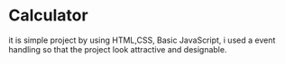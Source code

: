 # Calculator
it is simple project by using HTML,CSS, Basic JavaScript, i used a event handling so that the project look attractive and designable.  
